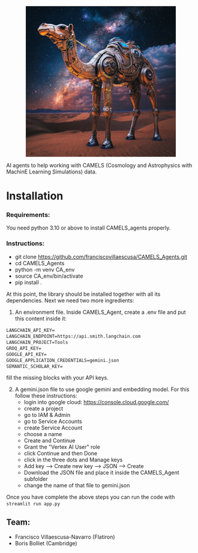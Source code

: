 <img src="images/logo.png" alt="CAMELS Agents" width="400" style="display: block; margin: auto;">


AI agents to help working with CAMELS (Cosmology and Astrophysics with MachinE Learning Simulations) data.

# Installation

### Requirements:
You need python 3.10 or above to install CAMELS_agents properly.

### Instructions:
- git clone https://github.com/franciscovillaescusa/CAMELS_Agents.git
- cd CAMELS_Agents
- python -m venv CA_env
- source CA_env/bin/activate
- pip install .

At this point, the library should be installed together with all its dependencies. Next we need two more ingredients:

1. An environment file. Inside CAMELS_Agent, create a .env file and put this content inside it:
```LANGCHAIN_TRACING_V2=true
LANGCHAIN_API_KEY=
LANGCHAIN_ENDPOINT=https://api.smith.langchain.com
LANGCHAIN_PROJECT=Tools
GROQ_API_KEY=
GOOGLE_API_KEY=
GOOGLE_APPLICATION_CREDENTIALS=gemini.json
SEMANTIC_SCHOLAR_KEY=
```
fill the missing blocks with your API keys.

2. A gemini.json file to use google gemini and embedding model. For this follow these instructions:
	- login into google cloud: https://console.cloud.google.com/
	- create a project
	- go to IAM & Admin
	- go to Service Accounts
	- create Service Account
	- choose a name
	- Create and Continue
	- Grant the "Vertex AI User" role
	- click Continue and then Done
	- click in the three dots and Manage keys
	- Add key --> Create new key --> JSON --> Create
	- Download the JSON file and place it inside the CAMELS_Agent subfolder
	- change the name of that file to gemini.json

Once you have complete the above steps you can run the code with
`streamlit run app.py`

## Team:

- Francisco Villaescusa-Navarro (Flatiron)
- Boris Bolliet (Cambridge)